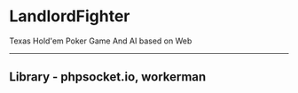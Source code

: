 # LandlordFighter
Texas Hold'em Poker Game And AI based on Web

---
## Library - phpsocket.io, workerman
